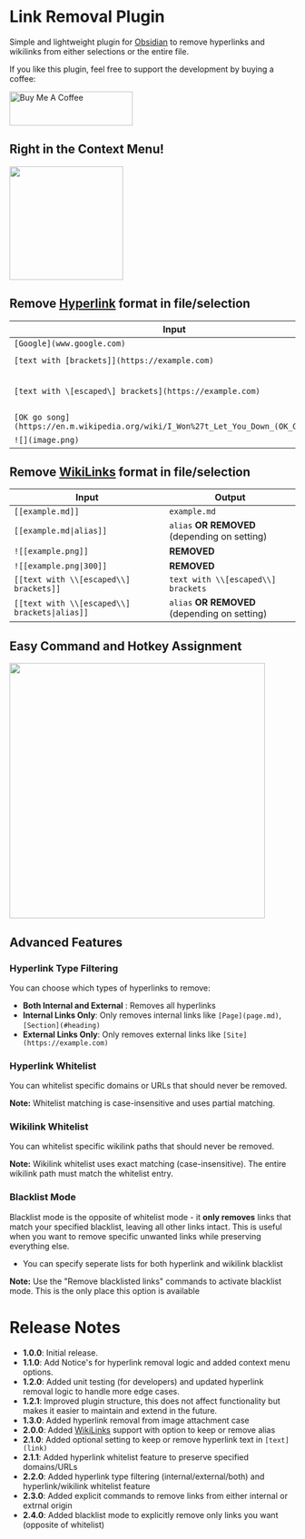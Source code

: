 # Link Removal Plugin

Simple and lightweight plugin for [Obsidian](https://obsidian.md/) to remove hyperlinks and wikilinks from either selections or the entire file.

If you like this plugin, feel free to support the development by buying a coffee:

<a href="https://buymeacoffee.com/danielagafonov" target="_blank"><img src="https://cdn.buymeacoffee.com/buttons/v2/default-yellow.png" alt="Buy Me A Coffee" style="height: 60px !important;width: 217px !important;" ></a>

## Right in the Context Menu!

<img src="https://github.com/user-attachments/assets/5951f3be-5b33-4fb1-804f-e3715795f262" width="200">

## Remove [Hyperlink](https://www.markdownguide.org/basic-syntax/#links) format in file/selection

| Input                                                                               | Output                           |
| ----------------------------------------------------------------------------------- | -------------------------------- |
| `[Google](www.google.com)`                                                          | `Google`                         |
| `[text with [brackets]](https://example.com)`                                       | `text with [brackets]`           |
| `[text with \[escaped\] brackets](https://example.com)`                             | `text with \[escaped\] brackets` |
| `[OK go song](https://en.m.wikipedia.org/wiki/I_Won%27t_Let_You_Down_(OK_Go_song))` | `OK go song`                     |
| `![](image.png)`                                                                    | **REMOVED**                      |


## Remove [WikiLinks](https://help.obsidian.md/links#Link+to+a+file) format in file/selection

| Input                                         | Output                                            |
| --------------------------------------------- | ------------------------------------------------- |
| `[[example.md]]`                              | `example.md`                                      |
| `[[example.md\|alias]]`                       | `alias` **OR** **REMOVED** (depending on setting) |
| `![[example.png]]`                            | **REMOVED**                                       |
| `![[example.png\|300]]`                       | **REMOVED**                                       |
| `[[text with \\[escaped\\] brackets]]`        | `text with \\[escaped\\] brackets`                |
| `[[text with \\[escaped\\] brackets\|alias]]` | `alias` **OR** **REMOVED** (depending on setting) |


## Easy Command and Hotkey Assignment

<img src="https://github.com/user-attachments/assets/e57d8f80-8d96-43e2-b627-5a0cbbfe3c84" width="450">

## Advanced Features

### Hyperlink Type Filtering
You can choose which types of hyperlinks to remove:
- **Both Internal and External** : Removes all hyperlinks
- **Internal Links Only**: Only removes internal links like `[Page](page.md)`, `[Section](#heading)`
- **External Links Only**: Only removes external links like `[Site](https://example.com)`

### Hyperlink Whitelist
You can whitelist specific domains or URLs that should never be removed.

**Note:** Whitelist matching is case-insensitive and uses partial matching.

### Wikilink Whitelist
You can whitelist specific wikilink paths that should never be removed.

**Note:** Wikilink whitelist uses exact matching (case-insensitive). The entire wikilink path must match the whitelist entry.

### Blacklist Mode
Blacklist mode is the opposite of whitelist mode - it **only removes** links that match your specified blacklist, leaving all other links intact. This is useful when you want to remove specific unwanted links while preserving everything else.

- You can specify seperate lists for both hyperlink and wikilink blacklist

**Note:** Use the "Remove blacklisted links" commands to activate blacklist mode. This is the only place this option is available

# Release Notes

- **1.0.0**: Initial release.
- **1.1.0**: Add Notice's for hyperlink removal logic and added context menu options.
- **1.2.0**: Added unit testing (for developers) and updated hyperlink removal logic to handle more edge cases.
- **1.2.1**: Improved plugin structure, this does not affect functionality but makes it easier to maintain and extend in the future.
- **1.3.0**: Added hyperlink removal from image attachment case
- **2.0.0**: Added [WikiLinks](https://help.obsidian.md/links#Link+to+a+file) support with option to keep or remove alias
- **2.1.0**: Added optional setting to keep or remove hyperlink text in `[text](link)`
- **2.1.1**: Added hyperlink whitelist feature to preserve specified domains/URLs
- **2.2.0**: Added hyperlink type filtering (internal/external/both) and hyperlink/wikilink whitelist feature
- **2.3.0**: Added explicit commands to remove links from either internal or extrnal origin
- **2.4.0**: Added blacklist mode to explicitly remove only links you want (opposite of whitelist)

